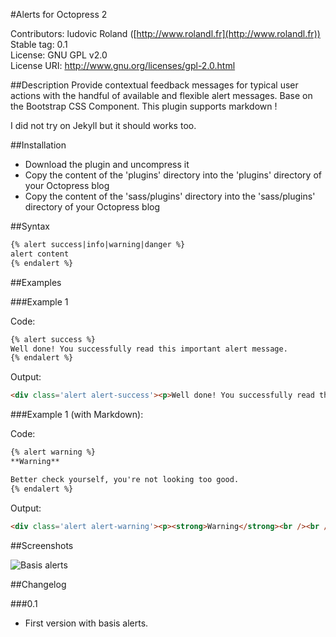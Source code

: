 #Alerts for Octopress 2

Contributors: ludovic Roland ([http://www.rolandl.fr](http://www.rolandl.fr))<br/>
Stable tag: 0.1<br/>
License: GNU GPL v2.0<br/>
License URI: http://www.gnu.org/licenses/gpl-2.0.html

##Description
Provide contextual feedback messages for typical user actions with the handful of available and flexible alert messages. Base on the Bootstrap CSS Component. This plugin supports markdown !

I did not try on Jekyll but it should works too.

##Installation

* Download the plugin and uncompress it
* Copy the content of the 'plugins' directory into the 'plugins' directory of your Octopress blog
* Copy the content of the 'sass/plugins' directory into the 'sass/plugins' directory of your Octopress blog

##Syntax

```md
{% alert success|info|warning|danger %}
alert content
{% endalert %}
```

##Examples

###Example 1

Code:
```md
{% alert success %}
Well done! You successfully read this important alert message. 
{% endalert %}
```

Output:
```html
<div class='alert alert-success'><p>Well done! You successfully read this important alert message.</p></div>
```

###Example 1 (with Markdown):

Code:
```md
{% alert warning %}
**Warning**

Better check yourself, you're not looking too good.
{% endalert %}
```

Output:
```html
<div class='alert alert-warning'><p><strong>Warning</strong><br /><br />Better check yourself, you're not looking too good.</p></div>
```

##Screenshots

![Basis alerts](https://raw.github.com/ludovicroland/alerts-octopress/master/screenshot1.jpg)

##Changelog

###0.1

* First version with basis alerts.
